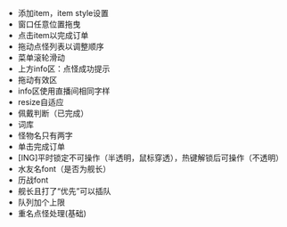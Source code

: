 - 添加item，item style设置
- 窗口任意位置拖曳
- 点击item以完成订单
- 拖动点怪列表以调整顺序
- 菜单滚轮滑动
- 上方info区：点怪成功提示
- 拖动有效区
- info区使用直播间相同字样
- resize自适应
- 佩戴判断（已完成）
- 词库
- 怪物名只有两字
- 单击完成订单
- [ING]平时锁定不可操作（半透明，鼠标穿透），热键解锁后可操作（不透明）
- 水友名font（是否为舰长）
- 历战font
- 舰长且打了“优先”可以插队
- 队列加个上限
- 重名点怪处理(基础)